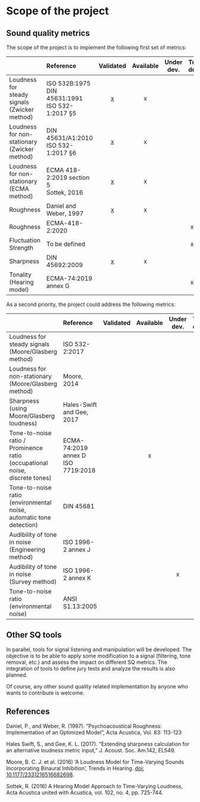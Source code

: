 # Scope of the project

## Sound quality metrics
The scope of the project is to implement the following first set of
metrics:

|                                                    | Reference                                            | Validated                                          | Available                                     | Under dev. | To do |
|:-------------------------------------------------- |:---------------------------------------------------- |:-------------------------------------------:|:---------------------------------------------:|:----------:|:-----:|
| Loudness for<br>steady signals<br>(Zwicker method) | ISO 532B:1975<br>DIN 45631:1991<br>ISO 532-1:2017 §5 | [x](./loudness_zwst.md)               | x |  |  |
| Loudness for non-stationary<br>(Zwicker method)    | DIN 45631/A1:2010<br>ISO 532-1:2017 §6               | [x](./loudness_zwtv.md)             | x |  |  |
| Loudness for non-stationary<br>(ECMA method)       | ECMA 418-2:2019 section 5<br>Sottek, 2016            | [x](./loudness_ecma.md)                     | x |  |  |
| Roughness                                          | Daniel and Weber, 1997                               | [x](./roughness_danielweber.md)   | x |  |  |
| Roughness                                          | ECMA-418-2:2020                                      |                                             |  |  | x |
| Fluctuation Strength                               | To be defined                                        |                                             |  |  | x |
| Sharpness                                          | DIN 45692:2009                                       | [x](./sharpness_din.md)                         | x |  |  |
| Tonality (Hearing model)                           | ECMA-74:2019 annex G                                 |                                             |  |   | x |

As a second priority, the project could address the following metrics:

|                                                                                     | Reference                             | Validated | Available | Under dev. | To do |
|:----------------------------------------------------------------------------------- |:------------------------------------- |:---------:|:---------:|:----------:|:-----:|
| Loudness for steady signals<br>(Moore/Glasberg method)                              | ISO 532-2:2017                        |           |           |            | x     |
| Loudness for non-stationary<br>(Moore/Glasberg method)                              | Moore, 2014                           |           |           |            | x     |
| Sharpness (using <br>Moore/Glasberg loudness)                                       | Hales-Swift<br>and Gee, 2017          |           |           |            | x     |
| Tone-to-noise ratio / Prominence <br> ratio (occupational noise,<br>discrete tones) | ECMA-74:2019 annex D<br>ISO 7719:2018 |           | x         |            |       |
| Tone-to-noise ratio<br>(environmental noise,<br>automatic tone detection)           | DIN 45681                             |           |           |            | x     |
| Audibility of tone in noise <br>(Engineering method)                                | ISO 1996-2 annex J                    |           |           |             |   x   |
| Audibility of tone in noise <br>(Survey method)                                     | ISO 1996-2 annex K                    |           |           |       x     |       |
| Tone-to-noise ratio<br>(environmental noise)                                        | ANSI S1.13:2005                       |           |           |            | x     |


## Other SQ tools
In parallel, tools for signal listening and manipulation will be
developed. The objective is to be able to apply some modification to a
signal (filtering, tone removal, etc.) and assess the impact on
different SQ metrics. The integration of tools to define jury tests and 
analyze the results is also planned.

Of course, any other sound quality related implementation by anyone who
wants to contribute is welcome.

## References

Daniel, P., and Weber, R. (1997). “Psychoacoustical Roughness: Implementation 
of an Optimized Model”, Acta Acustica, Vol. 83: 113-123

Hales Swift, S., and Gee, K. L. (2017). “Extending sharpness calculation
for an alternative loudness metric input,” J. Acoust. Soc. Am.142,
EL549. 

Moore, B. C. J. et al. (2016) ‘A Loudness Model for Time-Varying Sounds Incorporating Binaural Inhibition’, Trends in Hearing. [doi: 10.1177/2331216516682698](https://doi.org/10.1177/2331216516682698).

Sottek, R. (2016) A Hearing Model Approach to Time-Varying Loudness, Acta Acustica united with Acustica, vol. 102, no. 4, pp. 725-744.